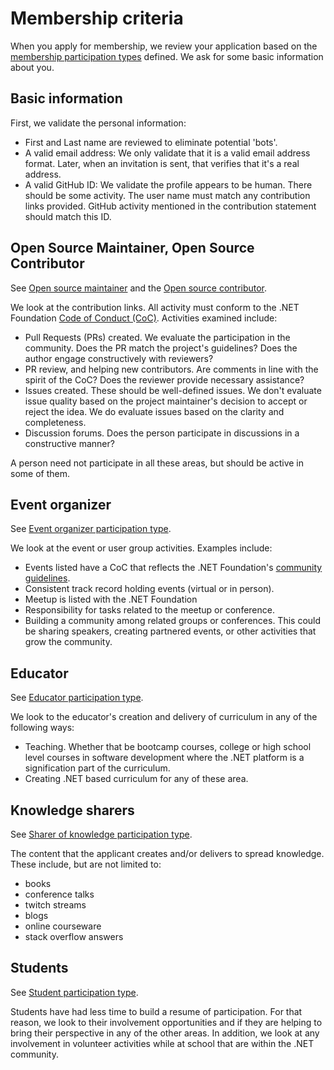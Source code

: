 # Membership criteria

When you apply for membership, we review your application based on the [membership participation types](../membership-participation-types.md) defined. We ask for some basic information about you. 

## Basic information

First, we validate the personal information:

- First and Last name are reviewed to eliminate potential 'bots'.
- A valid email address: We only validate that it is a valid email address format. Later, when an invitation is sent, that verifies that it's a real address.
- A valid GitHub ID: We validate the profile appears to be human. There should be some activity. The user name must match any contribution links provided. GitHub activity mentioned in the contribution statement should match this ID.

## Open Source Maintainer, Open Source Contributor

See [Open source maintainer](membership-participation-types.md#the-open-source-maintainer) and the [Open source contributor](membership-participation-types.md#the-open-source-contributor).

We look at the contribution links. All activity must conform to the .NET Foundation [Code of Conduct (CoC)](https://dotnetfoundation.org/about/code-of-conduct). Activities examined include:

- Pull Requests (PRs) created. We evaluate the participation in the community. Does the PR match the project's guidelines? Does the author engage constructively with reviewers?
- PR review, and helping new contributors. Are comments in line with the spirit of the CoC? Does the reviewer provide necessary assistance?
- Issues created. These should be well-defined issues. We don't evaluate issue quality based on the project maintainer's decision to accept or reject the idea. We do evaluate issues based on the clarity and completeness.
- Discussion forums. Does the person participate in discussions in a constructive manner?

A person need not participate in all these areas, but should be active in some of them.

## Event organizer

See [Event organizer participation type](membership-participation-types.md#the-event-organizer).

We look at the event or user group activities. Examples include:

- Events listed have a CoC that reflects the .NET Foundation's [community guidelines](https://dotnetfoundation.org/about/code-of-conduct).
- Consistent track record holding events (virtual or in person).
- Meetup is listed with the .NET Foundation
- Responsibility for tasks related to the meetup or conference.
- Building a community among related groups or conferences. This could be sharing speakers, creating partnered events, or other activities that grow the community.

## Educator

See [Educator participation type](membership-participation-types.md#the-educator).

We look to the educator's creation and delivery of curriculum in any of the following ways:

- Teaching. Whether that be bootcamp courses, college or high school level courses in software development where the .NET platform is a signification part of the curriculum.
- Creating .NET based curriculum for any of these area.

## Knowledge sharers

See [Sharer of knowledge participation type](membership-participation-types.md#the-sharer-of-knowledge).

The content that the applicant creates and/or delivers to spread knowledge. These include, but are not limited to:

- books
- conference talks
- twitch streams
- blogs
- online courseware
- stack overflow answers

## Students

See [Student participation type](membership-participation-types.md#the-student).

Students have had less time to build a resume of participation. For that reason, we look to their involvement opportunities and if they are helping to bring their perspective in any of the other areas. In addition, we look at any involvement in volunteer activities while at school that are within the .NET community.
